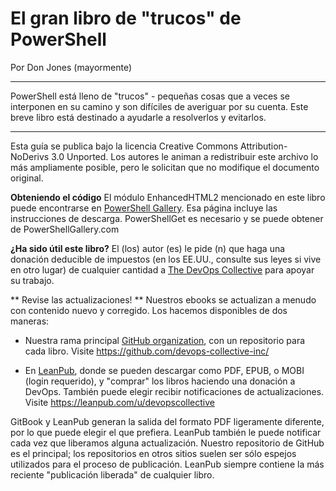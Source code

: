 # El gran libro de "trucos" de PowerShell

Por Don Jones (mayormente)

---

PowerShell está lleno de "trucos" - pequeñas cosas que a veces se interponen en su camino y son difíciles de averiguar por su cuenta. Este breve libro está destinado a ayudarle a resolverlos y evitarlos.

---

Esta guía se publica bajo la licencia Creative Commons Attribution-NoDerivs 3.0 Unported. Los autores le animan a redistribuir este archivo lo más ampliamente posible, pero le solicitan que no modifique el documento original.

**Obteniendo el código** El módulo EnhancedHTML2 mencionado en este libro puede encontrarse en [PowerShell Gallery](https://www.powershellgallery.com/packages/EnhancedHTML2). Esa página incluye las instrucciones de descarga. PowerShellGet es necesario y se puede obtener de PowerShellGallery.com 

**¿Ha sido útil este libro?** El (los) autor (es) le pide (n) que haga una donación deducible de impuestos (en los EE.UU., consulte sus leyes si vive en otro lugar) de cualquier cantidad a [The DevOps Collective](https://devopscollective.org/donate) para apoyar su trabajo.

** Revise las actualizaciones! ** Nuestros ebooks se actualizan a menudo con contenido nuevo y corregido. Los hacemos disponibles de dos maneras:

* Nuestra rama principal [GitHub organization](https://github.com/devops-collective-inc), con un repositorio para cada libro. Visite https://github.com/devops-collective-inc/

* En [LeanPub](https://leanpub.com/u/devopscollective), donde se pueden descargar como PDF, EPUB, o MOBI (login requerido), y "comprar" los libros haciendo una donación a DevOps. También puede elegir recibir notificaciones de actualizaciones. Visite https://leanpub.com/u/devopscollective

GitBook y LeanPub generan la salida del formato PDF ligeramente diferente, por lo que puede elegir el que prefiera. LeanPub también le puede notificar cada vez que liberamos alguna actualización. Nuestro repositorio de GitHub es el principal; los repositorios en otros sitios suelen ser sólo espejos utilizados para el proceso de publicación. LeanPub siempre contiene la más reciente "publicación liberada" de cualquier libro.

